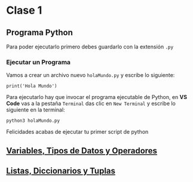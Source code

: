 # Clase 1
## Programa Python
Para poder ejecutarlo primero debes guardarlo con la extensión `.py` 
### Ejecutar un Programa
Vamos a crear un archivo nuevo `holaMundo.py` y escribe lo siguiente:

    print('Hola Mundo')

Para ejecutarlo hay que invocar el programa ejecutable de Python, en **VS Code** vas a la pestaña `Terminal` das clic en `New Terminal` y escribe lo siguiente en la terminal:

    python3 holaMundo.py

Felicidades acabas de ejecutar tu primer script de python 

##  [Variables, Tipos de Datos y Operadores](Variables%2C%20Tipos%20de%20Datos%20y%20Operadores.md)
##  [Listas, Diccionarios y Tuplas](/Clase%201/Listas,%20Diccionarios%20y%20Tuplas.md)
